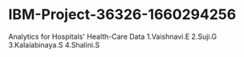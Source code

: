 # IBM-Project-36326-1660294256
Analytics for Hospitals' Health-Care Data
1.Vaishnavi.E
2.Suji.G
3.Kalaiabinaya.S
4.Shalini.S
